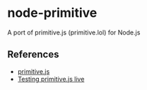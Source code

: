 # node-primitive
A port of primitive.js (primitive.lol) for Node.js

## References

* [primitive.js](https://github.com/ondras/primitive.js)
* [Testing primitive.js live](https://ondras.github.io/primitive.js/)